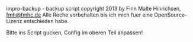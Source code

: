 impro-backup - backup script
copyright 2013 by Finn Malte Hinrichsen, fmh@fmhc.de
Alle Reche vorbehalten bis ich mich fuer eine OpenSource-Lizenz entschieden habe.

Bitte ins Script gucken, Config im oberen Teil anpassen!
